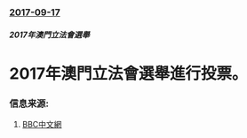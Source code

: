 ### [2017-09-17](/zh/news/2017/09/17/index.md)

##### 2017年澳門立法會選舉
# 2017年澳門立法會選舉進行投票。 




### 信息来源:

1. [BBC中文網](http://www.bbc.com/zhongwen/simp/chinese-news-41158243)
